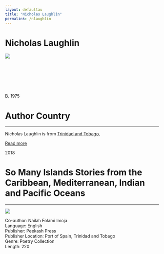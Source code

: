 ```yaml
---
layout: defaultau
title: "Nicholas Laughlin"
permalink: /nlaughlin
---
```

<!-- partial:index.partial.html -->
<div class="content">
    <h1>Nicholas Laughlin</h1>
    <div class="quote">
        <div><img src="https://sta.uwi.edu/conferences/17/literature/images/nicholas%20at%20alice%20yard.jpg" class="logo"></div>
    </div>
    <div class="timeline">
        <div style="padding-bottom:100px;"></div>
        <div class="block">
            <div class="date right"><p class="right">B. 1975</p></div>
            <div class="dot"></div>
            <div class="left first">
            <div class="author_country">
                <h1>Author Country</h1><hr>
          <div class="aclocation">   <p>Nicholas Laughlin is from <a href="http://localhost:4000/3">Trinidad and Tobago.</a></p></div>
              <div class="acreadmore">   <a href="https://en.wikipedia.org/wiki/Nicholas_Laughlin" target="_blank">Read more</a></div>
            </div>
            </div>
        </div>
        <div class="block">
            <div class="date left"><p class="left">2018</p></div>
            <div class="dot"></div>
            <div class="right">
                <h1>So Many Islands Stories from the Caribbean, Mediterranean, Indian and Pacific Oceans</h1><hr>
                <p><img src="https://images-na.ssl-images-amazon.com/images/I/612kdNYsNLL.jpg"></p>
                <p>
                Co-author: Nailah Folami Imoja<br/>
                Language: English<br>
                Publisher: Peekash Press<br>
                Publisher Location: Port of Spain, Trinidad and Tobago<br>
                Genre: Poetry Collection<br>
                Length: 220<br>
                </p>
            </div>
        </div>


</div>
<!-- partial -->
  <script src='https://cdnjs.cloudflare.com/ajax/libs/jquery/3.1.1/jquery.min.js'></script><script  src="assets/js/authorscript.js"></script>
